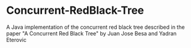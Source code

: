 # Concurrent-RedBlack-Tree
A Java implementation of the concurrent red black tree described in the paper "A Concurrent Red Black Tree" by Juan Jose Besa and Yadran Eterovic

